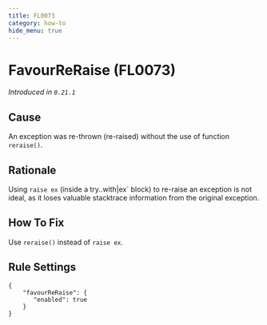 ```yaml
---
title: FL0073
category: how-to
hide_menu: true
---
```


# FavourReRaise (FL0073)

*Introduced in `0.21.1`*

## Cause

An exception was re-thrown (re-raised) without the use of function `reraise()`.

## Rationale

Using `raise ex` (inside a try..with|ex` block) to re-raise an exception is not ideal, as it loses valuable stacktrace information from the original exception.

## How To Fix

Use `reraise()` instead of `raise ex`.

## Rule Settings

    {
        "favourReRaise": {
           "enabled": true
        }
    }
